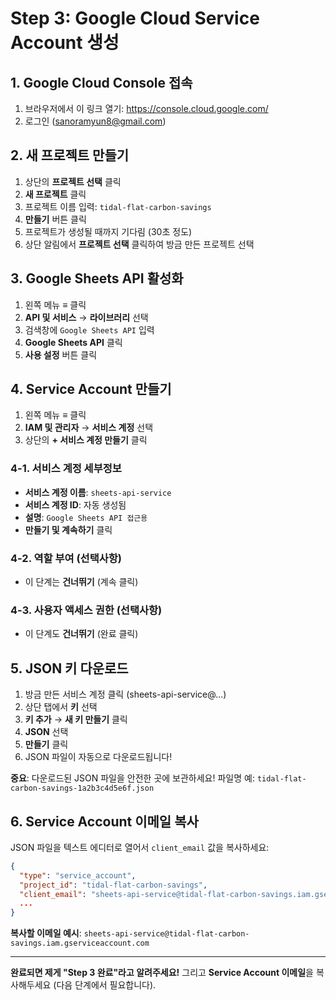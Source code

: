 # Step 3: Google Cloud Service Account 생성

## 1. Google Cloud Console 접속

1. 브라우저에서 이 링크 열기: https://console.cloud.google.com/
2. 로그인 (sanoramyun8@gmail.com)

## 2. 새 프로젝트 만들기

1. 상단의 **프로젝트 선택** 클릭
2. **새 프로젝트** 클릭
3. 프로젝트 이름 입력: `tidal-flat-carbon-savings`
4. **만들기** 버튼 클릭
5. 프로젝트가 생성될 때까지 기다림 (30초 정도)
6. 상단 알림에서 **프로젝트 선택** 클릭하여 방금 만든 프로젝트 선택

## 3. Google Sheets API 활성화

1. 왼쪽 메뉴 **≡** 클릭
2. **API 및 서비스** → **라이브러리** 선택
3. 검색창에 `Google Sheets API` 입력
4. **Google Sheets API** 클릭
5. **사용 설정** 버튼 클릭

## 4. Service Account 만들기

1. 왼쪽 메뉴 **≡** 클릭
2. **IAM 및 관리자** → **서비스 계정** 선택
3. 상단의 **+ 서비스 계정 만들기** 클릭

### 4-1. 서비스 계정 세부정보
- **서비스 계정 이름**: `sheets-api-service`
- **서비스 계정 ID**: 자동 생성됨
- **설명**: `Google Sheets API 접근용`
- **만들기 및 계속하기** 클릭

### 4-2. 역할 부여 (선택사항)
- 이 단계는 **건너뛰기** (계속 클릭)

### 4-3. 사용자 액세스 권한 (선택사항)
- 이 단계도 **건너뛰기** (완료 클릭)

## 5. JSON 키 다운로드

1. 방금 만든 서비스 계정 클릭 (sheets-api-service@...)
2. 상단 탭에서 **키** 선택
3. **키 추가** → **새 키 만들기** 클릭
4. **JSON** 선택
5. **만들기** 클릭
6. JSON 파일이 자동으로 다운로드됩니다!

**중요**: 다운로드된 JSON 파일을 안전한 곳에 보관하세요!
파일명 예: `tidal-flat-carbon-savings-1a2b3c4d5e6f.json`

## 6. Service Account 이메일 복사

JSON 파일을 텍스트 에디터로 열어서 `client_email` 값을 복사하세요:

```json
{
  "type": "service_account",
  "project_id": "tidal-flat-carbon-savings",
  "client_email": "sheets-api-service@tidal-flat-carbon-savings.iam.gserviceaccount.com",
  ...
}
```

**복사할 이메일 예시**:
`sheets-api-service@tidal-flat-carbon-savings.iam.gserviceaccount.com`

---

**완료되면 제게 "Step 3 완료"라고 알려주세요!**
그리고 **Service Account 이메일**을 복사해두세요 (다음 단계에서 필요합니다).
